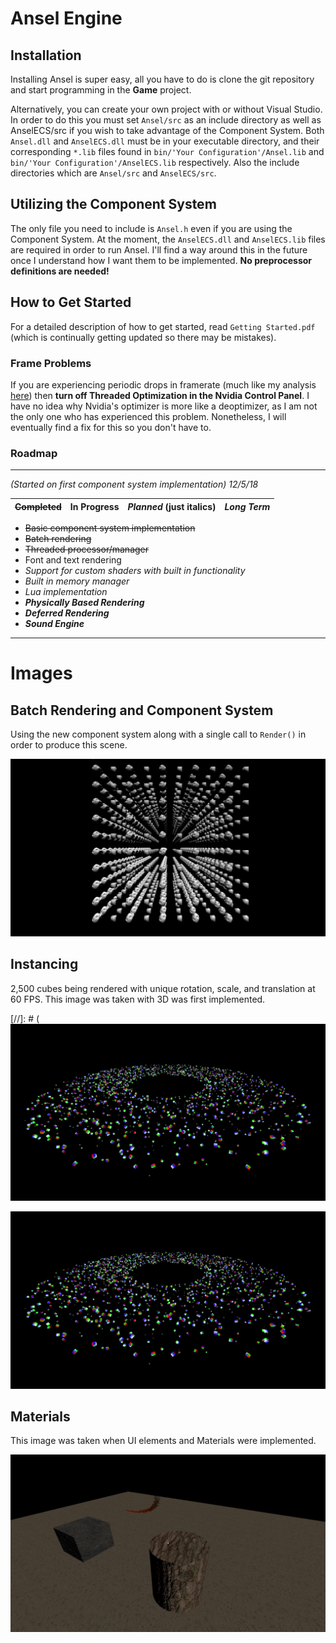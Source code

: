 # Ansel Engine

## Installation
Installing Ansel is super easy, all you have to do is clone the git repository and start programming in the **Game** project. 

Alternatively, you can create your own project with or without Visual Studio. In order to do this you must set `Ansel/src` as an include directory as well as AnselECS/src if you wish to take advantage of the Component System. Both `Ansel.dll` and `AnselECS.dll` must be in your executable directory, and their corresponding `*.lib` files found in `bin/'Your Configuration'/Ansel.lib` and `bin/'Your Configuration'/AnselECS.lib` respectively. Also the include directories which are `Ansel/src` and `AnselECS/src`.

## Utilizing the Component System

The only file you need to include is `Ansel.h` even if you are using the Component System. At the moment, the `AnselECS.dll` and `AnselECS.lib` files are required in order to run Ansel. I'll find a way around this in the future once I understand how I want them to be implemented. **No preprocessor definitions are needed!**

## How to Get Started 

For a detailed description of how to get started, read `Getting Started.pdf` (which is continually getting updated so there may be mistakes).

### Frame Problems

If you are experiencing periodic drops in framerate (much like my analysis [here](https://docs.google.com/spreadsheets/d/1flWt7ezUMsPknehb6J-sKgNTAbwNfEomdkdzpv7ysSs/edit?usp=sharing)) then **turn off Threaded Optimization in the Nvidia Control Panel**. I have no idea why Nvidia's optimizer is more like a deoptimizer, as I am not the only one who has experienced this problem. Nonetheless, I will eventually find a fix for this so you don't have to. 

### Roadmap

---

*(Started on first component system implementation) 12/5/18*

| ~~Completed~~ | In Progress | *Planned* (just italics) | ***Long Term*** |
|-|-|-|-|

+ ~~Basic component system implementation~~
+ ~~Batch rendering~~
+ ~~Threaded processor/manager~~
+ Font and text rendering
+ *Support for custom shaders with built in functionality*
+ *Built in memory manager*
+ *Lua implementation*
+ ***Physically Based Rendering***
+ ***Deferred Rendering***
+ ***Sound Engine***

---

# Images

## Batch Rendering and Component System
Using the new component system along with a single call to `Render()` in order to produce this scene.

![alt text](Images/example4.png)

## Instancing

2,500 cubes being rendered with unique rotation, scale, and translation at 60 FPS. This image was taken with 3D was first implemented. 

[//]: # (![alt text](https://github.com/maxortner01/ansel/blob/master/Images/example1.png)

![alt text](Images/example1.png)

## Materials

This image was taken when UI elements and Materials were implemented.

![alt text](Images/example3.png)

